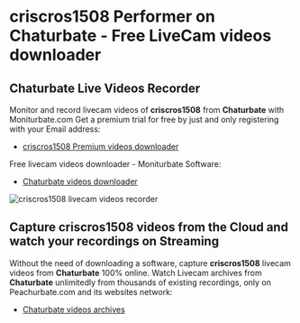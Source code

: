 # criscros1508 Performer on Chaturbate - Free LiveCam videos downloader

## Chaturbate Live Videos Recorder

Monitor and record livecam videos of **criscros1508** from **Chaturbate** with Moniturbate.com
Get a premium trial for free by just and only registering with your Email address:
* [criscros1508 Premium videos downloader](https://moniturbate.com/request-demo-licence-key.html)

Free livecam videos downloader - Moniturbate Software:
* [Chaturbate videos downloader](https://moniturbate.com/moniturbate-download-software.html)

![criscros1508 livecam videos recorder](https://peachurnet.com/templates/moniturbate-software.png)


## Capture criscros1508 videos from the Cloud and watch your recordings on Streaming

Without the need of downloading a software, capture **criscros1508** livecam videos from **Chaturbate** 100% online.
Watch Livecam archives from **Chaturbate** unlimitedly from thousands of existing recordings, only on Peachurbate.com and its websites network:
* [Chaturbate videos archives](https://peachurnet.com/)